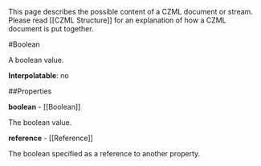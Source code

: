 This page describes the possible content of a CZML document or stream.  Please read [[CZML Structure]] for an explanation of how a CZML document is put together.

#Boolean

A boolean value.

**Interpolatable**: no

##Properties

**boolean** - [[Boolean]]

The boolean value.


**reference** - [[Reference]]

The boolean specified as a reference to another property.


